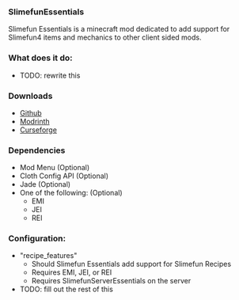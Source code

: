 ### SlimefunEssentials
Slimefun Essentials is a minecraft mod dedicated to add support for Slimefun4 items and mechanics to other client sided mods.

### What does it do:
- TODO: rewrite this

### Downloads
- [Github](https://github.com/JustAHuman-xD/SlimefunEssentials/releases)
- [Modrinth](https://modrinth.com/mod/slimefun-essentials)
- [Curseforge](https://www.curseforge.com/minecraft/mc-mods/slimefun-essentials)

### Dependencies
- Mod Menu (Optional)
- Cloth Config API (Optional)
- Jade (Optional)
- One of the following: (Optional)
  - EMI
  - JEI
  - REI

### Configuration:
- "recipe_features"
  - Should Slimefun Essentials add support for Slimefun Recipes
  - Requires EMI, JEI, or REI
  - Requires SlimefunServerEssentials on the server
- TODO: fill out the rest of this